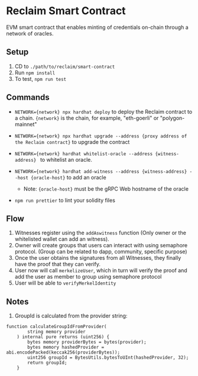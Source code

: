 # Reclaim Smart Contract

EVM smart contract that enables minting of credentials on-chain through a network of oracles.

## Setup

1. CD to `./path/to/reclaim/smart-contract`
2. Run `npm install`
3. To test, `npm run test`

## Commands

- `NETWORK={network} npx hardhat deploy` to deploy the Reclaim contract to a chain. `{network}` is the chain, for example, "eth-goerli" or "polygon-mainnet"
- `NETWORK={network} npx hardhat upgrade --address {proxy address of the Reclaim contract}` to upgrade the contract
- `NETWORK={network} hardhat whitelist-oracle --address {witness-address} ` to whitelist an oracle.
- `NETWORK={network} hardhat add-witness --address {witness-address} --host {oracle-host}` to add an oracle

  - Note: `{oracle-host}` must be the gRPC Web hostname of the oracle

- `npm run prettier` to lint your solidity files

## Flow

1. Witnesses register using the `addAswitness` function (Only owner or the whitelisted wallet can add an witness).
2. Owner will create groups that users can interact with using semaphore protocol. (Group can be related to dapp, community, specific purpose)
3. Once the user obtains the signatures from all Witnesses, they finally have the proof that they can verify.
4. User now will call `merkelizeUser`, which in turn will verify the proof and add the user as member to group using semaphore protocol
5. User will be able to `verifyMerkelIdentity`

## Notes

1. GroupId is calculated from the provider string:

```
function calculateGroupIdFromProvider(
		string memory provider
	) internal pure returns (uint256) {
		bytes memory providerBytes = bytes(provider);
		bytes memory hashedProvider = abi.encodePacked(keccak256(providerBytes));
		uint256 groupId = BytesUtils.bytesToUInt(hashedProvider, 32);
		return groupId;
	}
```
